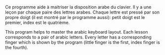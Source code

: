 Ce programme aide à maitriser la disposition arabe du clavier. Il y a une leçon par chaque paire des lettres arabes. Chaque lettre est pressé par son propre doigt (il est montré par le programme aussi): petit doigt est le premier, index est le quatrième.

This program helps to master the arabic keyboard layout. Each lesson corresponds to a pair of arabic letters. Every letter has a corresponding finger which is shown by the program (little finger is the first, index finger is the fourth).